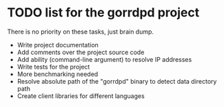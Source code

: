 TODO list for the gorrdpd project
=================================
There is no priority on these tasks, just brain dump.

* Write project documentation
* Add comments over the project source code
* Add ability (command-line argument) to resolve IP addresses
* Write tests for the project
* More benchmarking needed
* Resolve absolute path of the "gorrdpd" binary to detect data directory path
* Create client libraries for different languages
